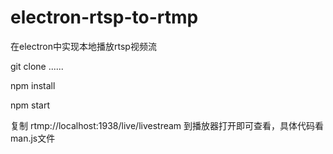 # electron-rtsp-to-rtmp
在electron中实现本地播放rtsp视频流


git clone ......

npm install

npm start

复制 rtmp://localhost:1938/live/livestream 到播放器打开即可查看，具体代码看man.js文件

